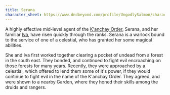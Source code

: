 ```yaml
---
title: Serana
character_sheet: https://www.dndbeyond.com/profile/UngodlySalmon/characters/46416165
---
```


A highly effective mid-level agent of the [K'anchay Order][1], Serana, and her familiar [Iva][2], have risen quickly through the ranks.  Serana is a warlock bound to the service of one of a celestial, who has granted her some magical abilities.

She and Iva first worked together clearing a pocket of undead from a forest in the south east.  They bonded, and continued to fight evil encroaching on those forests for many years.  Recently, they were approached by a celestial, which offered to lend them some of it's power, if they would continue to fight evil in the name of the K'anchay Order.  They agreed, and were shown to a nearby Garden, where they honed their skills among the druids and rangers.


[1]: /Organizations/KanchayOrder
[2]: https://www.dndbeyond.com/monsters/1536538-iva-seranas-familiar
